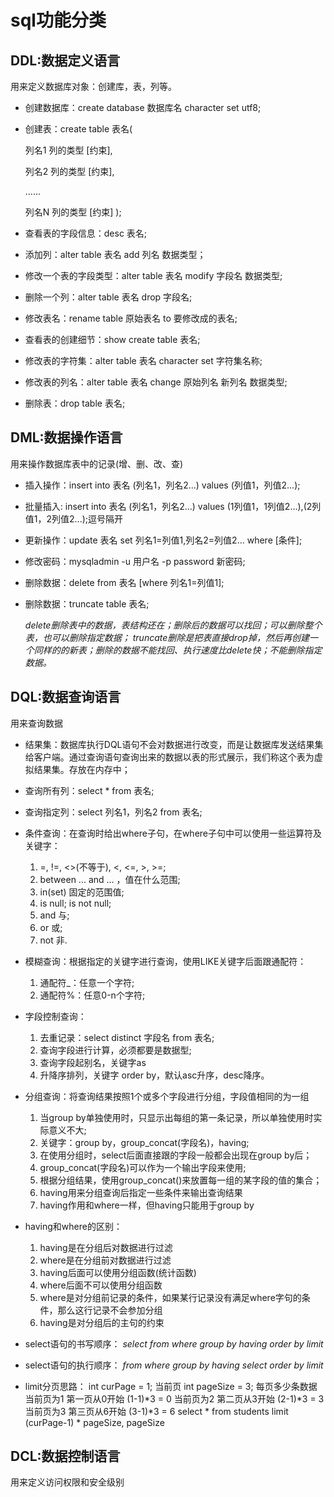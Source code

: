 # sql功能分类

## DDL:数据定义语言

用来定义数据库对象：创建库，表，列等。

- 创建数据库：create database 数据库名 character set utf8;

- 创建表：create table 表名(

    列名1 列的类型 [约束],

    列名2 列的类型 [约束],

    ......

    列名N 列的类型 [约束]
);
- 查看表的字段信息：desc 表名;

- 添加列：alter table 表名 add 列名 数据类型；

- 修改一个表的字段类型：alter table 表名 modify 字段名 数据类型;

- 删除一个列：alter table 表名 drop 字段名;

- 修改表名：rename table 原始表名 to 要修改成的表名;

- 查看表的创建细节：show create table 表名;

- 修改表的字符集：alter table 表名 character set 字符集名称;

- 修改表的列名：alter table 表名 change 原始列名 新列名 数据类型;

- 删除表：drop table 表名;

## DML:数据操作语言

用来操作数据库表中的记录(增、删、改、查)

- 插入操作：insert into 表名 (列名1，列名2...) values (列值1，列值2...);

- 批量插入: insert into 表名 (列名1，列名2...) values (1列值1，1列值2...),(2列值1，2列值2...);逗号隔开

- 更新操作：update 表名 set 列名1=列值1,列名2=列值2... where [条件];

- 修改密码：mysqladmin -u 用户名 -p password 新密码;

- 删除数据：delete from 表名 [where 列名1=列值1];

- 删除数据：truncate table 表名;

    *delete删除表中的数据，表结构还在；删除后的数据可以找回；可以删除整个表，也可以删除指定数据；*
    *truncate删除是把表直接drop掉，然后再创建一个同样的的新表；删除的数据不能找回、执行速度比delete快；不能删除指定数据。*

## DQL:数据查询语言

用来查询数据

- 结果集：数据库执行DQL语句不会对数据进行改变，而是让数据库发送结果集给客户端。通过查询语句查询出来的数据以表的形式展示，我们称这个表为虚拟结果集。存放在内存中；

- 查询所有列：select * from 表名;

- 查询指定列：select 列名1，列名2 from 表名;

- 条件查询：在查询时给出where子句，在where子句中可以使用一些运算符及关键字：
    1. =, !=, <>(不等于), <, <=, >, >=;
    2. between ... and ... ，值在什么范围;
    3. in(set) 固定的范围值;
    4. is null; is not null;
    5. and 与;
    6. or 或;
    7. not 非.

- 模糊查询：根据指定的关键字进行查询，使用LIKE关键字后面跟通配符：
    1. 通配符_：任意一个字符;
    2. 通配符%：任意0-n个字符;

- 字段控制查询：
    1. 去重记录：select distinct 字段名 from 表名;
    2. 查询字段进行计算，必须都要是数据型;
    3. 查询字段起别名，关键字as
    4. 升降序排列，关键字 order by，默认asc升序，desc降序。

- 分组查询：将查询结果按照1个或多个字段进行分组，字段值相同的为一组
    1. 当group by单独使用时，只显示出每组的第一条记录，所以单独使用时实际意义不大;
    2. 关键字：group by，group_concat(字段名)，having;
    3. 在使用分组时，select后面直接跟的字段一般都会出现在group by后；
    4. group_concat(字段名)可以作为一个输出字段来使用;
    5. 根据分组结果，使用group_concat()来放置每一组的某字段的值的集合；
    6. having用来分组查询后指定一些条件来输出查询结果
    7. having作用和where一样，但having只能用于group by

- having和where的区别：
    1. having是在分组后对数据进行过滤
    2. where是在分组前对数据进行过滤
    3. having后面可以使用分组函数(统计函数)
    4. where后面不可以使用分组函数
    5. where是对分组前记录的条件，如果某行记录没有满足where字句的条件，那么这行记录不会参加分组
    6. having是对分组后的主句的约束

- select语句的书写顺序：
*select from where group by having order by limit*

- select语句的执行顺序：
*from where group by having select order by limit*

- limit分页思路：
    int curPage = 1; 当前页
    int pageSize = 3; 每页多少条数据
    当前页为1 第一页从0开始 (1-1)*3 = 0
    当前页为2 第二页从3开始 (2-1)*3 = 3
    当前页为3 第三页从6开始 (3-1)*3 = 6
    select * from students limit (curPage-1) * pageSize, pageSize

## DCL:数据控制语言

用来定义访问权限和安全级别